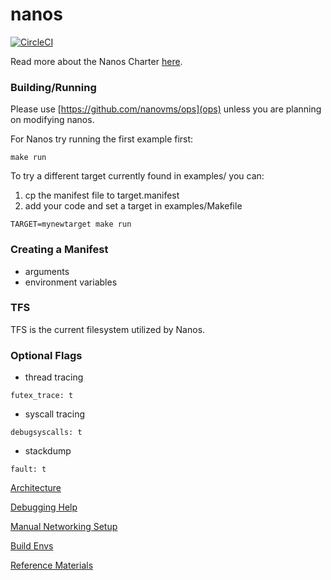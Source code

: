 # nanos

[![CircleCI](https://circleci.com/gh/nanovms/nanos.svg?style=svg)](https://circleci.com/gh/nanovms/nanos)

Read more about the Nanos Charter [here](CHARTER.md).

### Building/Running

Please use [https://github.com/nanovms/ops](ops) unless you are planning
on modifying nanos.

For Nanos try running the first example first:
```
make run
```

To try a different target currently found in examples/ you can:

1) cp the manifest file to target.manifest
2) add your code and set a target in examples/Makefile

```
TARGET=mynewtarget make run
```

### Creating a Manifest

* arguments
* environment variables

### TFS

TFS is the current filesystem utilized by Nanos.

### Optional Flags

* thread tracing

```
futex_trace: t
```

* syscall tracing

```
debugsyscalls: t
```

* stackdump

```
fault: t
```

[Architecture](https://github.com/nanovms/nanos/wiki/Architecture)

[Debugging Help](https://github.com/nanovms/nanos/wiki/debugging)

[Manual Networking Setup](https://github.com/nanovms/nanos/wiki/networking-setup)

[Build Envs](https://github.com/nanovms/nanos/wiki/Build-Envs)

[Reference Materials](https://github.com/nanovms/nanos/wiki/reference-materials)
